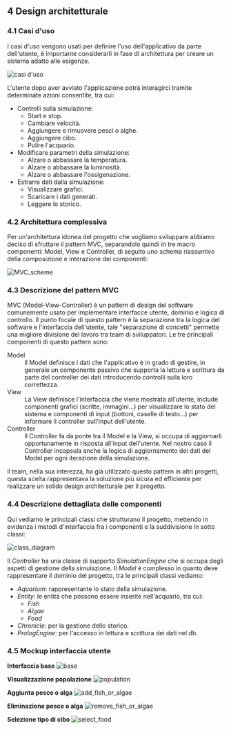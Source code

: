 ## 4 Design architetturale

### 4.1 Casi d'uso
I casi d'uso vengono usati per definire l'uso dell'applicativo da parte dell'utente, è importante considerarli in fase di architettura per creare un sistema adatto alle esigenze.

![casi d'uso](img/casi_d_uso.png)

L'utente dopo aver avviato l'applicazione potrà interagirci tramite determinate azioni consentite, tra cui:
- Controlli sulla simulazione:
  - Start e stop.
  - Cambiare velocità.
  - Aggiungere e rimuovere pesci o alghe.
  - Aggiungere cibo.
  - Pulire l'acquario.
- Modificare parametri della simulazione:
  - Alzare o abbassare la temperatura.
  - Alzare o abbassare la luminosità.
  - Alzare o abbassare l'ossigenazione.
- Estrarre dati dalla simulazione:
  - Visualizzare grafici.
  - Scaricare i dati generati.
  - Leggere lo storico.

### 4.2 Architettura complessiva

Per un'architettura idonea del progetto che vogliamo sviluppare abbiamo deciso di sfruttare il pattern MVC, separandolo quindi in tre macro componenti: Model, View e Controller, di seguito uno schema riassuntivo della composizione e interazione dei componenti:

![MVC_scheme](img/MVC_scheme.png)

### 4.3 Descrizione del pattern MVC

MVC (Model-View-Controller) è un pattern di design del software comunemente usato per implementare interfacce utente, dominio e logica di controllo. Il punto focale di questo pattern è la separazione tra la logica del software e l'interfaccia dell'utente, tale "separazione di concetti" permette una migliore divisione del lavoro tra team di sviluppatori. Le tre principali componenti di questo pattern sono:
<dl>
	<dt>Model</dt>
	<dd>
		Il Model definisce i dati che l'applicativo è in grado di gestire, in generale un componente passivo che supporta la lettura e scrittura da parte del controller dei dati introducendo controlli sulla loro correttezza.
	</dd>
	<dt>View</dt>
	<dd>
		La View definisce l'interfaccia che viene mostrata all'utente, include componenti grafici (scritte, immagini...) per visualizzare lo stato del sistema e componenti di input (bottoni, caselle di testo...) per informare il controller sull'input dell'utente.
	</dd>
	<dt>Controller</dt>
	<dd>
		Il Controller fa da ponte tra il Model e la View, si occupa di aggiornarli opportunamente in risposta all'input dell'utente. Nel nostro caso il Controller incapsula anche la logica di aggiornamento dei dati del Model per ogni iterazione della simulazione.
	</dd>
</dl>

Il team, nella sua interezza, ha già utilizzato questo pattern in altri progetti, questa scelta rappresentava la soluzione più sicura ed efficiente per realizzare un solido design architetturale per il progetto.

### 4.4 Descrizione dettagliata delle componenti

Qui vediamo le principali classi che strutturano il progetto, mettendo in evidenza i metodi d'interfaccia fra i componenti e la suddivisione in sotto classi:

![class_diagram](img/class_diagram.png)

Il *Controller* ha una classe di supporto *SimulationEngine* che si occupa degli aspetti di gestione della simulazione. Il *Model* è complesso in quanto deve rappresentare il dominio del progetto, tra le principali classi vediamo:
- *Aquarium*: rappresentante lo stato della simulazione.
- *Entity*: le entità che possono essere inserite nell'acquario, tra cui:
  - *Fish*
  - *Algae*
  - *Food*
- *Chronicle*: per la gestione dello storico.
- *PrologEngine*: per l'accesso in lettura e scrittura dei dati nel db.

### 4.5 Mockup interfaccia utente

**Interfaccia base**
![base](img/base.png)

**Visualizzazione popolazione**
![population](img/population.png)

**Aggiunta pesce o alga**
![add_fish_or_algae](img/add_fish_or_algae.png)

**Eliminazione pesce o alga**
![remove_fish_or_algae](img/remove_fish_or_algae.png)

**Selezione tipo di cibo**
![select_food](img/select_food.png)